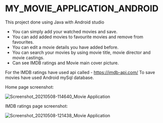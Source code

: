 # MY_MOVIE_APPLICATION_ANDROID
This project done using Java with Android studio

* You can simply add your watched movies and save.
* You can add added movies to favourite movies and remove from favourites.
* You can edit a movie details you have added before.
* You can search your movies by using movie title, movie director and movie castings.
* Can see IMDB ratings and Movie main cover picture.

For the IMDB ratings have used api called - https://imdb-api.com/ 
To save movies have used Android mySql database.

Home page screenshot: 

![Screenshot_20210508-114640_Movie Application](https://user-images.githubusercontent.com/61341298/117529727-c4975600-aff6-11eb-998d-b621c4d2b255.jpg)

IMDB ratings page screenshot: 

![Screenshot_20210508-121438_Movie Application](https://user-images.githubusercontent.com/61341298/117529799-66b73e00-aff7-11eb-96fa-f6f62cbd8212.jpg)
